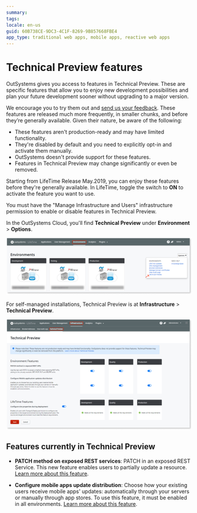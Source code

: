 ```yaml
---
summary:
tags:
locale: en-us
guid: 60B738CE-9DC3-4C1F-8269-9B857668FBE4
app_type: traditional web apps, mobile apps, reactive web apps
---
```


# Technical Preview features

OutSystems gives you access to features in Technical Preview. These are specific features that allow you to enjoy new development possibilities and plan your future development sooner without upgrading to a major version.

We encourage you to try them out and [send us your feedback](https://www.outsystems.com/forums/71/early-access-features). These features are released much more frequently, in smaller chunks, and before they’re generally available. Given their nature, be aware of the following:

* These features aren't production-ready and may have limited functionality.
* They're disabled by default and you need to explicitly opt-in and activate them manually.
* OutSystems doesn't provide support for these features.
* Features in Technical Preview may change significantly or even be removed.

Starting from LifeTime Release May.2019, you can enjoy these features before they're generally available. In LifeTime, toggle the switch to **ON** to activate the feature you want to use. 

<div class="info" markdown="1">

You must have the "Manage Infrastructure and Users" infrastructure permission to enable or disable features in Technical Preview.

</div>

In the OutSystems Cloud, you'll find **Technical Preview** under **Environment** > **Options**.

![Activate Technical Preview features in the OutSystems Cloud](images/tech-preview-cloud-lt.png)

For self-managed installations, Technical Preview is at **Infrastructure** > **Technical Preview**.

![Activate Technical Preview features](images/tech-preview-lt.png)


## Features currently in Technical Preview
* **PATCH method on exposed REST services**: PATCH in an exposed REST Service. This new feature enables users to partially update a resource. [Learn more about this feature](https://success.outsystems.com/Documentation/11/Extensibility_and_Integration/REST/Expose_REST_APIs/PATCH_method_on_exposed_REST_services).

* **Configure mobile apps update distribution**:  Choose how your existing users receive mobile apps' updates: automatically through your servers or manually through app stores. To use this feature, it must be enabled in all environments. [Learn more about this feature](https://success.outsystems.com/Documentation/11/Delivering_Mobile_Apps/Technical_Preview_-_Configure_mobile_apps_updates_distribution).
